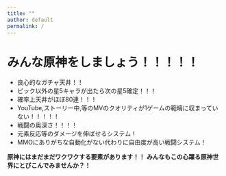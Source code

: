 ```yaml
---
title: ""
author: default
permalink: /
---
```


# みんな原神をしましょう！！！！！

- 良心的なガチャ天井！！
 - ピック以外の星5キャラが出たら次の星5確定！！！
 - 確率上天井がほぼ80連！！！
- YouTube,ストーリー中,等のMVのクオリティが1ゲームの範疇に収まっていない！！！！！
- 戦闘の奥深さ！！！！
 - 元素反応等のダメージを伸ばせるシステム！
 - MMOにありがちな自動化がない代わりに自由度が高い戦闘システム！
  
  **原神にはまだまだワクワクする要素があります！！**
  **みんなもこの心躍る原神世界にとびこんでみませんか？！** 
 



